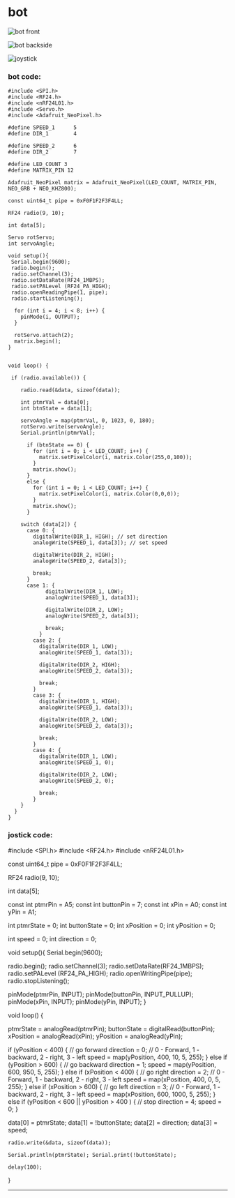 # bot

![bot front](https://github.com/DaniilKosukhin/bot/blob/main/photo%20materials/1.%20bot%20front.jpg)

![bot backside](https://github.com/DaniilKosukhin/bot/blob/main/photo%20materials/2.%20bot%20backside.jpg)

![joystick](https://github.com/DaniilKosukhin/bot/blob/main/photo%20materials/3%20Joystick.jpg)

### bot code:

```arduino 
#include <SPI.h>
#include <RF24.h>
#include <nRF24L01.h>
#include <Servo.h>
#include <Adafruit_NeoPixel.h>

#define SPEED_1      5 
#define DIR_1        4
 
#define SPEED_2      6
#define DIR_2        7

#define LED_COUNT 3
#define MATRIX_PIN 12

Adafruit_NeoPixel matrix = Adafruit_NeoPixel(LED_COUNT, MATRIX_PIN, NEO_GRB + NEO_KHZ800);

const uint64_t pipe = 0xF0F1F2F3F4LL;

RF24 radio(9, 10);

int data[5];

Servo rotServo; 
int servoAngle;

void setup(){
 Serial.begin(9600);
 radio.begin(); 
 radio.setChannel(3);
 radio.setDataRate(RF24_1MBPS);
 radio.setPALevel (RF24_PA_HIGH); 
 radio.openReadingPipe(1, pipe); 
 radio.startListening();
 
  for (int i = 4; i < 8; i++) {     
    pinMode(i, OUTPUT);
  } 

  rotServo.attach(2);
  matrix.begin();
} 


void loop() {

 if (radio.available()) {

    radio.read(&data, sizeof(data));

    int ptmrVal = data[0];
    int btnState = data[1];

    servoAngle = map(ptmrVal, 0, 1023, 0, 180); 
    rotServo.write(servoAngle); 
    Serial.println(ptmrVal);

      if (btnState == 0) {
        for (int i = 0; i < LED_COUNT; i++) {
          matrix.setPixelColor(i, matrix.Color(255,0,100));
        }
        matrix.show();
      }
      else {
        for (int i = 0; i < LED_COUNT; i++) {
          matrix.setPixelColor(i, matrix.Color(0,0,0));
        }
        matrix.show();
      }
      
    switch (data[2]) {
      case 0: {
        digitalWrite(DIR_1, HIGH); // set direction
        analogWrite(SPEED_1, data[3]); // set speed

        digitalWrite(DIR_2, HIGH); 
        analogWrite(SPEED_2, data[3]); 

        break;
      }
      case 1: {
            digitalWrite(DIR_1, LOW);
            analogWrite(SPEED_1, data[3]); 

            digitalWrite(DIR_2, LOW);
            analogWrite(SPEED_2, data[3]); 

            break;
          }
        case 2: {
          digitalWrite(DIR_1, LOW);
          analogWrite(SPEED_1, data[3]); 

          digitalWrite(DIR_2, HIGH);
          analogWrite(SPEED_2, data[3]); 

          break;
        }
        case 3: {
          digitalWrite(DIR_1, HIGH);
          analogWrite(SPEED_1, data[3]); 

          digitalWrite(DIR_2, LOW);
          analogWrite(SPEED_2, data[3]); 

          break;
        }
        case 4: {
          digitalWrite(DIR_1, LOW);
          analogWrite(SPEED_1, 0); 

          digitalWrite(DIR_2, LOW);
          analogWrite(SPEED_2, 0); 

          break;
        }
    }
  }
}
```

### jostick code:

#include <SPI.h>
#include <RF24.h>
#include <nRF24L01.h>

const uint64_t pipe = 0xF0F1F2F3F4LL;

RF24 radio(9, 10);

int data[5];

const int ptmrPin = A5;
const int buttonPin = 7;
const int xPin = A0;
const int yPin = A1;

int ptmrState = 0;
int buttonState = 0;
int xPosition = 0;
int yPosition = 0;

int speed = 0;
int direction = 0;

void setup(){
 Serial.begin(9600);

 radio.begin(); 
 radio.setChannel(3);
 radio.setDataRate(RF24_1MBPS);
 radio.setPALevel (RF24_PA_HIGH); 
 radio.openWritingPipe(pipe); 
 radio.stopListening(); 

 pinMode(ptmrPin, INPUT);
 pinMode(buttonPin, INPUT_PULLUP);
 pinMode(xPin, INPUT);
 pinMode(yPin, INPUT);
} 


void loop() {

 ptmrState = analogRead(ptmrPin);
 buttonState = digitalRead(buttonPin);
 xPosition = analogRead(xPin);
 yPosition = analogRead(yPin);

  if (yPosition < 400) {
        // go forward
        direction = 0; // 0 - Forward, 1 - backward, 2 - right, 3 - left
        speed = map(yPosition, 400, 10, 5, 255);
      }
      else if (yPosition > 600) {
        // go backward
        direction = 1;
        speed = map(yPosition, 600, 950, 5, 255);
      }
      else if (xPosition < 400) {
        // go right
        direction = 2; // 0 - Forward, 1 - backward, 2 - right, 3 - left
        speed = map(xPosition, 400, 0, 5, 255);
      }
      else if (xPosition > 600) {
      // go left
        direction = 3; // 0 - Forward, 1 - backward, 2 - right, 3 - left
        speed = map(xPosition, 600, 1000, 5, 255);
      }
      else if (yPosition < 600 || yPosition > 400  ) {
        // stop
        direction = 4;
        speed = 0;
      }


 data[0] = ptmrState;
 data[1] = !buttonState;
 data[2] = direction;
 data[3] = speed;

    radio.write(&data, sizeof(data));

    Serial.println(ptmrState); Serial.print(!buttonState);

    delay(100);
}
***
